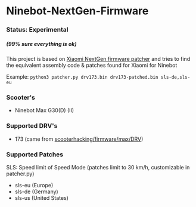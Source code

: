 # Ninebot-NextGen-Firmware
### Status: Experimental
##### (99% sure everything is ok)

This project is based on [Xiaomi NextGen firmware patcher](https://github.com/dnandha/firmware-patcher) and tries to find the equivalent assembly code & patches found for Xiaomi for Ninebot

Example: ```python3 patcher.py drv173.bin drv173-patched.bin sls-de,sls-eu```

### Scooter's
- Ninebot Max G30(D) (II)

### Supported DRV's
- 173 (came from [scooterhacking/firmware/max/DRV](https://files.scooterhacking.org/firmware/max/DRV))

### Supported Patches
SLS: Speed limit of Speed Mode
(patches limit to 30 km/h, customizable in patcher.py)
- sls-eu (Europe)
- sls-de (Germany)
- sls-us (United States)
